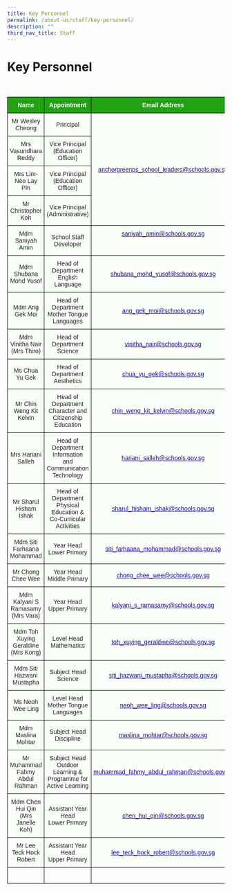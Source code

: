 ```yaml
---
title: Key Personnel
permalink: /about-us/staff/key-personnel/
description: ""
third_nav_title: Staff
---
```

Key Personnel
=============
<br>

<style type="text/css">
.tg  {border-collapse:collapse;border-spacing:0;}
.tg td{border-color:black;border-style:solid;border-width:1px;font-family:Arial, sans-serif;font-size:14px;
  overflow:hidden;padding:10px 5px;word-break:normal;}
.tg th{border-color:black;border-style:solid;border-width:1px;font-family:Arial, sans-serif;font-size:14px;
  font-weight:normal;overflow:hidden;padding:10px 5px;word-break:normal;}
.tg .tg-1h0n{background-color:#22A114;color:#FBFFFA;font-weight:bold;text-align:center;vertical-align:top}
.tg .tg-fskk{background-color:#FBFFFA;color:#21088A;font-weight:bold;text-align:center;text-decoration:underline;vertical-align:center}
.tg .tg-lb3e{background-color:#FBFFFA;color:#21088A;font-weight:bold;text-align:center;vertical-align:top}
.tg .tg-s6uv{background-color:#FBFFFA;color:#222;text-align:center;vertical-align:middle}
</style>
<table class="tg">
<thead>
  <tr>
    <th class="tg-1h0n">Name</th>
    <th class="tg-1h0n">Appointment</th>
    <th class="tg-1h0n">Email Address</th>
  </tr>
</thead>
<tbody>
  <tr>
    <td class="tg-s6uv"><span style="color:#222;background-color:#FBFFFA">Mr Wesley Cheong</span></td>
    <td class="tg-s6uv"><span style="color:#222;background-color:#FBFFFA">Principal</span></td>
    <td class="tg-lb3e" rowspan="4" style="text-align: center; vertical-align: middle;"><a href="mailto:anchorgreenps_school_leaders@schools.gov.sg"><span style="font-weight:500;text-decoration:none;color:#21088A">anchorgreenps_school_leaders@schools.gov.sg</span></a></td>
  </tr>
  <tr>
    <td class="tg-s6uv"><span style="color:#222;background-color:#FBFFFA">Mrs Vasundhara Reddy</span></td>
    <td class="tg-s6uv"><span style="color:#222;background-color:#FBFFFA">Vice Principal <br>(Education Officer)</span><br></td>
  </tr>
  <tr>
    <td class="tg-s6uv"><span style="color:#222;background-color:#FBFFFA">Mrs Lim-Neo Lay Pin</span></td>
    <td class="tg-s6uv"><span style="color:#222;background-color:#FBFFFA">Vice Principal <br>(Education Officer)</span><br></td>
  </tr>
  <tr>
    <td class="tg-s6uv"><span style="color:#222;background-color:#FBFFFA">Mr Christopher Koh</span><br></td>
    <td class="tg-s6uv"><span style="color:#222;background-color:#FBFFFA">Vice Principal<br>(Administrative)</span><br></td>
  </tr>
  <tr>
    <td class="tg-s6uv"><span style="color:#222;background-color:#FBFFFA">Mdm Saniyah Amin</span><br></td>
    <td class="tg-s6uv"><span style="color:#222;background-color:#FBFFFA">School Staff Developer</span><br></td>
    <td class="tg-lb3e"><a href="mailto:saniyah_amin@schools.gov.sg"><span style="font-weight:500;text-decoration:none;color:#21088A">saniyah_amin@schools.gov.sg</span></a><br></td>
  </tr>
  <tr>
    <td class="tg-s6uv"><span style="color:#222;background-color:#FBFFFA">Mdm Shubana Mohd Yusof</span><br></td>
    <td class="tg-s6uv"><span style="color:#222;background-color:#FBFFFA">Head of Department <br>English Language</span><br></td>
    <td class="tg-lb3e" style="text-align: center; vertical-align: middle;"><a href="mailto:shubana_mohd_yusof@schools.gov.sg"><span style="font-weight:500;text-decoration:none;color:#21088A">shubana_mohd_yusof@schools.gov.sg</span></a><br></td>
  </tr>
  <tr>
    <td class="tg-s6uv"><span style="color:#222;background-color:#FBFFFA"> Mdm Ang Gek Moi</span><br></td>
    <td class="tg-s6uv"><span style="color:#222;background-color:#FBFFFA">Head of Department <br> Mother Tongue Languages</span><br></td>
    <td class="tg-lb3e" style="text-align: center; vertical-align: middle;"><a href="mailto:ang_gek_moi@schools.gov.sg"><span style="font-weight:500;text-decoration:none;color:#21088A"> ang_gek_moi@schools.gov.sg</span></a><br></td>
  </tr>
  <tr>
    <td class="tg-s6uv"><span style="color:#222;background-color:#FBFFFA">Mdm Vinitha Nair<br>(Mrs Thiro)</span><br></td>
    <td class="tg-s6uv"><span style="color:#222;background-color:#FBFFFA">Head of Department<br>Science</span><br></td>
    <td class="tg-fskk" style="text-align: center; vertical-align: middle;"><a href="mailto:vinitha_nair@schools.gov.sg"><span style="font-weight:500;text-decoration:underline;color:#21088A">vinitha_nair@schools.gov.sg</span></a></td>
  </tr>
	 <tr> 
    <td class="tg-s6uv"><span style="color:#222;background-color:#FBFFFA">Ms Chua Yu Gek</span><br></td>
    <td class="tg-s6uv"><span style="color:#222;background-color:#FBFFFA">Head of Department <br>Aesthetics</span><br></td>
    <td class="tg-fskk" style="text-align: center; vertical-align: middle;"><a href="mailto:chua_yu_gek@schools.gov.sg"><span style="font-weight:500;text-decoration:underline;color:#21088A">chua_yu_gek@schools.gov.sg</span></a></td>
  </tr>
	 <tr> 
    <td class="tg-s6uv"><span style="color:#222;background-color:#FBFFFA">Mr Chin Weng Kit Kelvin</span><br></td>
    <td class="tg-s6uv"><span style="color:#222;background-color:#FBFFFA">Head of Department <br>Character and Citizenship Education</span><br></td>
    <td class="tg-fskk" style="text-align: center; vertical-align: middle;"><a href="mailto:chin_weng_kit_kelvin@schools.gov.sg"><span style="font-weight:500;text-decoration:underline;color:#21088A">chin_weng_kit_kelvin@schools.gov.sg</span></a></td>
  </tr>	
	 <tr> 
    <td class="tg-s6uv"><span style="color:#222;background-color:#FBFFFA">Mrs Hariani Salleh</span><br></td>
    <td class="tg-s6uv"><span style="color:#222;background-color:#FBFFFA">Head of Department <br>Information and Communication Technology</span><br></td>
    <td class="tg-fskk" style="text-align: center; vertical-align: middle;"><a href="mailto:hariani_salleh@schools.gov.sg"><span style="font-weight:500;text-decoration:underline;color:#21088A">hariani_salleh@schools.gov.sg</span></a></td>
  </tr>
	 <tr> 
    <td class="tg-s6uv"><span style="color:#222;background-color:#FBFFFA">Mr Sharul Hisham Ishak</span><br></td>
    <td class="tg-s6uv"><span style="color:#222;background-color:#FBFFFA">Head of Department <br>Physical Education & Co-Curricular Activities</span><br></td>
    <td class="tg-fskk" style="text-align: center; vertical-align: middle;"><a href="mailto:sharul_hisham_ishak@schools.gov.sg"><span style="font-weight:500;text-decoration:underline;color:#21088A">sharul_hisham_ishak@schools.gov.sg</span></a></td>
  </tr> <tr> 
    <td class="tg-s6uv"><span style="color:#222;background-color:#FBFFFA">Mdm Siti Farhaana Mohammad</span><br></td>
    <td class="tg-s6uv"><span style="color:#222;background-color:#FBFFFA">Year Head<br>Lower Primary</span><br></td>
    <td class="tg-fskk" style="text-align: center; vertical-align: middle;"><a href="mailto:siti_farhaana_mohammad@schools.gov.sg"><span style="font-weight:500;text-decoration:underline;color:#21088A">siti_farhaana_mohammad@schools.gov.sg</span></a></td>
  </tr>
	<tr> 
    <td class="tg-s6uv"><span style="color:#222;background-color:#FBFFFA">Mr Chong Chee Wee</span><br></td>
    <td class="tg-s6uv"><span style="color:#222;background-color:#FBFFFA">Year Head<br>Middle Primary</span><br></td>
    <td class="tg-fskk" style="text-align: center; vertical-align: middle;"><a href="mailto:chong_chee_wee@schools.gov.sg"><span style="font-weight:500;text-decoration:underline;color:#21088A">chong_chee_wee@schools.gov.sg</span></a></td>
  </tr>
	<tr> 
    <td class="tg-s6uv"><span style="color:#222;background-color:#FBFFFA">Mdm Kalyani S Ramasamy <br>(Mrs Vara)</span><br></td>
    <td class="tg-s6uv"><span style="color:#222;background-color:#FBFFFA">Year Head<br>Upper Primary</span><br></td>
    <td class="tg-fskk" style="text-align: center; vertical-align: middle;"><a href="mailto:kalyani_s_ramasamy@schools.gov.sg"><span style="font-weight:500;text-decoration:underline;color:#21088A">kalyani_s_ramasamy@schools.gov.sg</span></a></td>
  </tr>
	<tr> 
    <td class="tg-s6uv"><span style="color:#222;background-color:#FBFFFA">Mdm Toh Xuying Geraldine<br>(Mrs Kong)</span><br></td>
    <td class="tg-s6uv"><span style="color:#222;background-color:#FBFFFA">Level Head<br>Mathematics</span><br></td>
    <td class="tg-fskk" style="text-align: center; vertical-align: middle;"><a href="mailto:toh_xuying_geraldine@schools.gov.sg"><span style="font-weight:500;text-decoration:underline;color:#21088A">toh_xuying_geraldine@schools.gov.sg</span></a></td>
  </tr>
	<tr> 
    <td class="tg-s6uv"><span style="color:#222;background-color:#FBFFFA">Mdm Siti Hazwani Mustapha</span><br></td>
    <td class="tg-s6uv"><span style="color:#222;background-color:#FBFFFA">Subject Head<br>Science</span><br></td>
    <td class="tg-fskk" style="text-align: center; vertical-align: middle;"><a href="mailto:siti_hazwani_mustapha@schools.gov.sg"><span style="font-weight:500;text-decoration:underline;color:#21088A">siti_hazwani_mustapha@schools.gov.sg</span></a></td>
  </tr>
	<tr> 
    <td class="tg-s6uv"><span style="color:#222;background-color:#FBFFFA">Ms Neoh Wee Ling</span><br></td>
    <td class="tg-s6uv"><span style="color:#222;background-color:#FBFFFA">Level Head<br>Mother Tongue Languages</span><br></td>
    <td class="tg-fskk" style="text-align: center; vertical-align: middle;"><a href="mailto:neoh_wee_ling@schools.gov.sg"><span style="font-weight:500;text-decoration:underline;color:#21088A">neoh_wee_ling@schools.gov.sg</span></a></td>
  </tr>
		<tr> 
    <td class="tg-s6uv"><span style="color:#222;background-color:#FBFFFA">Mdm Maslina Mohtar</span><br></td>
    <td class="tg-s6uv"><span style="color:#222;background-color:#FBFFFA">Subject Head<br>Discipline</span><br></td>
    <td class="tg-fskk" style="text-align: center; vertical-align: middle;"><a href="mailto:maslina_mohtar@schools.gov.sg"><span style="font-weight:500;text-decoration:underline;color:#21088A">maslina_mohtar@schools.gov.sg</span></a></td>
  </tr>
		<tr> 
    <td class="tg-s6uv"><span style="color:#222;background-color:#FBFFFA">Mr Muhammad Fahmy Abdul Rahman</span><br></td>
    <td class="tg-s6uv"><span style="color:#222;background-color:#FBFFFA">Subject Head<br>Outdoor Learning & Programme for Active Learning</span><br></td>
    <td class="tg-fskk" style="text-align: center; vertical-align: middle;"><a href="mailto:muhammad_fahmy_abdul_rahman@schools.gov.sg"><span style="font-weight:500;text-decoration:underline;color:#21088A">muhammad_fahmy_abdul_rahman@schools.gov.sg</span></a></td>
  </tr>
		<tr> 
    <td class="tg-s6uv"><span style="color:#222;background-color:#FBFFFA">Mdm Chen Hui Qin<br>(Mrs Janelle Koh)</span><br></td>
    <td class="tg-s6uv"><span style="color:#222;background-color:#FBFFFA">Assistant Year Head<br>Lower Primary</span><br></td>
    <td class="tg-fskk" style="text-align: center; vertical-align: middle;"><a href="mailto:chen_hui_qin@schools.gov.sg"><span style="font-weight:500;text-decoration:underline;color:#21088A">chen_hui_qin@schools.gov.sg</span></a></td>
  </tr>
	<tr> 
    <td class="tg-s6uv"><span style="color:#222;background-color:#FBFFFA">Mr Lee Teck Hock Robert</span><br></td>
    <td class="tg-s6uv"><span style="color:#222;background-color:#FBFFFA">Assistant Year Head<br>Upper Primary</span><br></td>
    <td class="tg-fskk" style="text-align: center; vertical-align: middle;"><a href="mailto:lee_teck_hock_robert@schools.gov.sg"><span style="font-weight:500;text-decoration:underline;color:#21088A">lee_teck_hock_robert@schools.gov.sg</span></a></td>
  </tr>
	<tr>
    <td class="tg-rxka"><span style="color:#222;background-color:#FBFFFA"></span></td>
    <td class="tg-rxka"><span style="color:#222;background-color:#FBFFFA"></span><br></td>
    <td class="tg-agmf"><br></td>
  </tr>
</tbody>
</table>